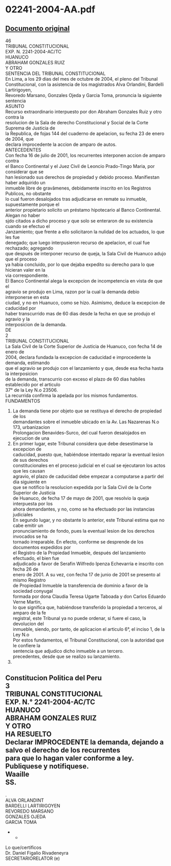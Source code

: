 
02241-2004-AA.pdf
=================
  
[Documento original](https://tc.gob.pe/jurisprudencia/2005/02241-2004-AA.pdf)  
---  
46  
TRIBUNAL CONSTITUCIONAL  
EXP. N. 2241-2004-AC/TC  
HUANUCO  
ABRAHAM GONZALES RUIZ  
Y OTRO  
SENTENCIA DEL TRIBUNAL CONSTITUCIONAL  
En Lima, a los 29 dias del mes de octubre de 2004, el pleno del Tribunal  
Constitucional, con la asistencia de los magistrados Alva Orlandini, Bardelli Lartirigoyen,  
Revoredo Marsano, Gonzales Ojeda y Garcia Toma, pronuncia la siguiente sentencia  
ASUNTO  
Recurso extraordinario interpuesto por don Abraham Gonzales Ruiz y otro contra la  
resolucion de la Sala de derecho Constitucional y Social de la Corte Suprema de Justicia de  
la Republica, de fojas 144 del cuaderno de apelacion, su fecha 23 de enero de 2004, que  
declara improcedente la accion de amparo de autos.  
ANTECEDENTES  
Con fecha 16 de julio de 2001, los recurrentes interponen accion de amparo contra  
el Banco Continental y el Juez Civil de Leoncio Prado-Tingo Maria, por considerar que se  
han lesionado sus derechos de propiedad y debido proceso. Manifiestan haber adquirido un  
inmueble libre de gravâmenes, debidamente inscrito en los Registros Publicos, no obstante  
lo cual fueron desalojados tras adjudicarse en remate su inmueble, supuestamente porque el  
anterior propietario solicito un préstamo hipotecario al Banco Continental. Alegan no haber  
sjdo citados a dicho proceso y que solo se enteraron de su existencia cuando se efectuo el  
Janzamiento; que frente a ello solicitaron la nulidad de los actuados, lo que les fue  
denegado; que luego interpusieron recurso de apelacion, el cual fue rechazado; agregando  
que después de interponer recurso de queja, la Sala Civil de Huanuco adujo que el proceso  
ya habia concluido, por lo que dejaba expedito su derecho para lo que hicieran valer en la  
via correspondiente.  
El Banco Continental alega la excepcion de incompetencia en vista de que el  
agravio se produjo en Lima, razon por la cual la demanda debio interponerse en esta  
ciudad, y no en Huanuco, como se hizo. Asimismo, deduce la excepcion de caducidad por  
haber transcurrido mas de 60 dias desde la fecha en que se produjo el agravio y la  
interposicion de la demanda.  
DE  
2  
TRIBUNAL CONSTITUCIONAL  
La Sala Civil de la Corte Superior de Justicia de Huanuco, con fecha 14 de enero de  
2004, declara fundada la excepcion de caducidad e improcedente la demanda, estimando  
que el agravio se produjo con el lanzamiento y que, desde esa fecha hasta la interposicion  
de la demanda, transcurrio con exceso el plazo de 60 dias habiles establecido por el articulo  
37° de la Ley N.o 23506.  
La recurrida confirma la apelada por los mismos fundamentos.  
FUNDAMENTOS  
1. La demanda tiene por objeto que se restituya el derecho de propiedad de los  
demandantes sobre el inmueble ubicado en la Av. Las Nazarenas N.o 173, urbanizacion  
Prolongacion Benavides-Surco, del cual fueron desalojados en ejecucion de una  
2. En primer lugar, este Tribunal considera que debe desestimarse la excepcion de  
caducidad, puesto que, habiéndose intentado reparar la eventual lesion de sus derechos  
constitucionales en el proceso judicial en el cual se ejecutaron los actos que les causan  
agravio, el plazo de caducidad debe empezar a computarse a partir del dia siguiente en  
que se notifico la resolucion expedida por la Sala Civil de la Corte Superior de Justicia  
de Huanuco, de fecha 17 de mayo de 2001, que resolvio la queja interpuesta por los  
ahora demandantes, y no, como se ha efectuado por las instancias judiciales  
En segundo lugar, y no obstante lo anterior, este Tribunal estima que no cabe emitir un  
pronunciamiento de fondo, pues la eventual lesion de los derechos invocados se ha  
tornado irreparable. En efecto, conforme se desprende de los documentos expedidos por  
el Registro de la Propiedad Inmueble, después del lanzamiento efectuado, el bien fue  
adjudicado a favor de Serafin Wilfredo Ipenza Echevarria e inscrito con fecha 26 de  
enero de 2001. A su vez, con fecha 17 de junio de 2001 se presento al mismo Registro  
de Propiedad Inmueble la transferencia de dominio a favor de la sociedad conyugal  
formada por dona Claudia Teresa Ugarte Taboada y don Carlos Eduardo Verne Martin,  
lo que significa que, habiéndose transferido la propiedad a terceros, al amparo de la fe  
registral, este Tribunal ya no puede ordenar, si fuere el caso, la devolucion del  
inmueble, siendo, por tanto, de aplicacion el articulo 6°, el inciso 1, de la Ley N.o  
Por estos fundamentos, el Tribunal Constitucional, con la autoridad que le confiere la  
sentencia que adjudico dicho inmueble a un tercero.  
precedentes, desde que se realizo su lanzamiento.  
23506.  
Constitucion Politica del Peru  
3  
TRIBUNAL CONSTITUCIONAL  
EXP. N.° 2241-2004-AC/TC  
HUANUCO  
ABRAHAM GONZALES RUIZ  
Y OTRO  
HA RESUELTO  
Declarar IMPROCEDENTE la demanda, dejando a salvo el derecho de los recurrentes  
para que lo hagan valer conforme a ley.  
Publiquese y notifiquese.  
Waaille  
SS.  
-  
.  
ALVA ORLANDINT  
BARDELLI LARTIRIGOYEN  
REVOREDO MARSANO  
GONZALES OJEDA  
GARCIA TOMA  
- -  
Lo que/certificos  
Dr. Daniel Figalio Rivadeneyra  
SECRETARIORELATOR (e)